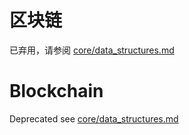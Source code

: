 # 区块链

已弃用，请参阅 [core/data_structures.md](../core/data_structures.md)


# Blockchain

Deprecated see [core/data_structures.md](../core/data_structures.md)
